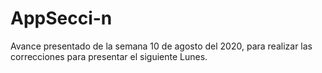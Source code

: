 # AppSecci-n
Avance presentado de la semana 10 de agosto del 2020, para realizar las correcciones para presentar el siguiente Lunes.  
